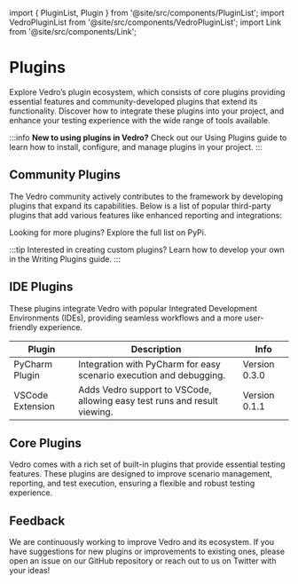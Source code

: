 import { PluginList, Plugin } from '@site/src/components/PluginList';
import VedroPluginList from '@site/src/components/VedroPluginList';
import Link from '@site/src/components/Link';

# Plugins

Explore Vedro’s plugin ecosystem, which consists of core plugins providing essential features and community-developed plugins that extend its functionality. Discover how to integrate these plugins into your project, and enhance your testing experience with the wide range of tools available.

:::info
**New to using plugins in Vedro?** Check out our <Link to="/docs/guides/using-plugins">Using Plugins guide</Link> to learn how to install, configure, and manage plugins in your project.
:::

## Community Plugins

The Vedro community actively contributes to the framework by developing plugins that expand its capabilities. Below is a list of popular third-party plugins that add various features like enhanced reporting and integrations:

<VedroPluginList />

Looking for more plugins? Explore the full list on <Link to="https://pypi.org/search/?q=vedro">PyPi</Link>.

:::tip
Interested in creating custom plugins? Learn how to develop your own in the <Link to="/docs/guides/writing-plugins">Writing Plugins guide</Link>.
:::

## IDE Plugins

These plugins integrate Vedro with popular Integrated Development Environments (IDEs), providing seamless workflows and a more user-friendly experience.

| Plugin                                                                                             | Description                                                                                                                | Info          |
|----------------------------------------------------------------------------------------------------|----------------------------------------------------------------------------------------------------------------------------|---------------|
| <Link to="https://plugins.jetbrains.com/plugin/18227-vedro">PyCharm Plugin</Link>                  | Integration with <Link to="https://www.jetbrains.com/pycharm/">PyCharm</Link> for easy scenario execution and debugging.   | Version 0.3.0 |
| <Link to="https://marketplace.visualstudio.com/items?itemName=vedro.vedro">VSCode Extension</Link> | Adds Vedro support to <Link to="https://code.visualstudio.com/">VSCode</Link>, allowing easy test runs and result viewing. | Version 0.1.1 |

## Core Plugins

Vedro comes with a rich set of built-in plugins that provide essential testing features. These plugins are designed to improve scenario management, reporting, and test execution, ensuring a flexible and robust testing experience.

<PluginList>
    <Plugin key='director' name='Director' pypi='vedro'
            desc='Manages and configures reporters for scenario execution'
    />
    <Plugin key='rich-reporter' name='Rich Reporter' pypi='vedro'
            desc='Enhanced, customizable scenario reporting with rich output'
    />
    <Plugin key='silent-reporter' name='Silent Reporter' pypi='vedro'
        desc='Minimizes output during scenario execution'
    />
    <Plugin key='pycharm-reporter' name='PyCharm Reporter' pypi='vedro'
        desc='Outputs scenario results in a PyCharm-friendly format'
    />
    <Plugin key='orderer' name='Orderer' pypi='vedro'
        desc='Configures the execution order of scenarios'
    />
    <Plugin key='deferrer' name='Deferrer' pypi='vedro'
        desc='Executes deferred functions at the end of each scenario'
    />
    <Plugin key='artifacted' name='Artifacted' pypi='vedro'
        desc='Manages artifacts for step and scenario results'
    />
    <Plugin key='interrupter' name='Interrupter' pypi='vedro'
        desc='Halts test execution after N failed scenarios or on specified signals'
    />
    <Plugin key='seeder' name='Seeder' pypi='vedro'
        desc='Sets seeds for deterministic random behavior in scenarios'
    />
    <Plugin key='skipper' name='Skipper' pypi='vedro'
        desc='Allows selective scenario skipping and selection based on file/directory or subject'
    />
    <Plugin key='slicer' name='Slicer' pypi='vedro'
        desc='Provides a way to distribute scenarios among multiple workers'
    />
    <Plugin key='tagger' name='Tagger' pypi='vedro'
        desc='Allows scenarios to be selectively run based on user-defined tags'
    />
    <Plugin key='repeater' name='Repeater' pypi='vedro'
        desc='Repeat scenarios a specified number of times'
    />
    <Plugin key='rerunner' name='Rerunner' pypi='vedro'
        desc='Reruns failed scenarios a specified number of times'
    />
    <Plugin key='assert-rewriter' name='AssertRewriter' pypi='vedro'
        desc='Rewrites assert statements to provide better error messages'
    />
    <Plugin key='dry-runner' name='DryRunner' pypi='vedro'
        desc='Simulates scenario execution without actually executing them'
    />
    <Plugin key='ensurer' name='Ensurer' pypi='vedro'
        desc='Adds configurable retry logic to functions and steps, including attempts, delay and exceptions to swallow'
    />
    <Plugin key='last-failed' name='LastFailed' pypi='vedro'
        desc='Runs only the previously failed scenarios'
    />
    <Plugin key='temp-keeper' name='TempKeeper' pypi='vedro'
        desc='Manages temporary directories and files'
    />
    <Plugin key='terminator' name='Terminator' pypi='vedro'
        desc='Handles test exit status based on test results and interruptions'
    />
</PluginList>

## Feedback

We are continuously working to improve Vedro and its ecosystem. If you have suggestions for new plugins or improvements to existing ones, please open an issue on our <Link to="https://github.com/vedro-universe/vedro">GitHub repository</Link> or reach out to us on <Link to="https://x.com/vedro_universe">Twitter</Link> with your ideas!
